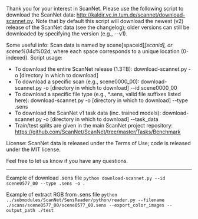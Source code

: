 Thank you for your interest in ScanNet. Please use the following script to download the ScanNet data: http://kaldir.vc.in.tum.de/scannet/download-scannet.py.
Note that by default this script will download the newest (v2) release of the ScanNet data (see the changelog); older versions can still be downloaded by specifying the version (e.g., --v1).

Some useful info:
Scan data is named by scene[spaceid]_[scanid], or scene%04d_%02d, where each space corresponds to a unique location (0-indexed).
Script usage:
- To download the entire ScanNet release (1.3TB): download-scannet.py -o [directory in which to download] 
- To download a specific scan (e.g., scene0000_00): download-scannet.py -o [directory in which to download] --id scene0000_00
- To download a specific file type (e.g., *.sens, valid file suffixes listed here): download-scannet.py -o [directory in which to download] --type .sens
- To download the ScanNet v1 task data (inc. trained models): download-scannet.py -o [directory in which to download] --task_data
-  Train/test splits are given in the main ScanNet project repository: https://github.com/ScanNet/ScanNet/tree/master/Tasks/Benchmark

License: ScanNet data is released under the Terms of Use; code is released under the MIT license.

Feel free to let us know if you have any questions.

---

Example of download .sens file
`python download-scannet.py --id scene0577_00 --type .sens -o .`

Example of extract RGB from .sens file
`python ../submodules/ScanNet/SensReader/python/reader.py --filename ./scans/scene0577_00/scene0577_00.sens --export_color_images --output_path ./test`
